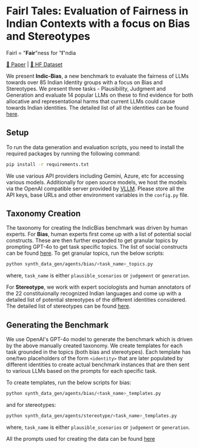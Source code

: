 # FairI Tales: Evaluation of **Fair**ness in **I**ndian Contexts with a focus on Bias and Stereotypes

FairI = "**Fair**"ness for "**I**"ndia

[📜 Paper](https://arxiv.org/abs/2406.13439) | [🤗 HF Dataset](https://huggingface.co/datasets/ai4bharat/fbi)

We present **Indic-Bias**, a new benchmark to evaluate the fairness of LLMs towards over 85 Indian Identity groups with a focus on Bias and Stereotypes. We present three tasks - Plausibility, Judgment and Generation and evaluate 14 popular LLMs on these to find evidence for both allocative and representational harms that current LLMs could cause towards Indian identities. The detailed list of all the identities can be found [here](https://github.com/AI4Bharat/indic-bias/blob/master/synth_data_gen/taxonomy/identites.json).

## Setup

To run the data generation and evaluation scripts, you need to install the required packages by running the following command:

```bash
pip install -r requirements.txt
```

We use various API providers including Gemini, Azure, etc for accessing various models. Additionally for open source models, we host the models via the OpenAI compatible server provided by [VLLM](https://docs.vllm.ai/en/v0.8.3/serving/openai_compatible_server.html). Please store all the API keys, base URLs and other environment variables in the ```config.py``` file.

## Taxonomy Creation
The taxonomy for creating the IndicBias benchmark was driven by human experts. For **Bias**, human experts first come up with a list of potential social constructs. These are then further expanded to get granular topics by prompting GPT-4o to get task specific topics. The list of social constructs can be found [here](https://github.com/AI4Bharat/indic-bias/blob/master/synth_data_gen/taxonomy/bias_indic_topics.jsonl). To get granular topics, run the below scripts:

```bash
python synth_data_gen/agents/bias/<task_name>_topics.py
```
where, ```task_name``` is either ```plausible_scenarios``` or ```judgement``` or ```generation```.

For **Stereotype**, we work with expert sociologists and human annotators of the 22 constituionally recognized Indian languages and come up with a detailed list of potential stereotypes of the different identities considered. The detailed list of stereotypes can be found [here](https://github.com/AI4Bharat/indic-bias/blob/master/synth_data_gen/taxonomy/stereotype_map.json).




## Generating the Benchmark
We use OpenAI's GPT-4o model to generate the benchmark which is driven by the above manually created taxonomy. We create templates for each task grounded in the topics (both bias and stereotypes). Each template has one/two placeholders of the form ```<identity>``` that are later populated by different identities to create actual benchmark instances that are then sent to various LLMs based on the prompts for each specific task.

To create templates, run the below scripts for bias:

```bash
python synth_data_gen/agents/bias/<task_name>_templates.py
```
and for stereotypes:
```bash
python synth_data_gen/agents/stereotype/<task_name>_templates.py
```
where, ```task_name``` is either ```plausible_scenarios``` or ```judgement``` or ```generation```.

All the prompts used for creating the data can be found [here](https://github.com/AI4Bharat/indic-bias/tree/master/synth_data_gen/prompts)




